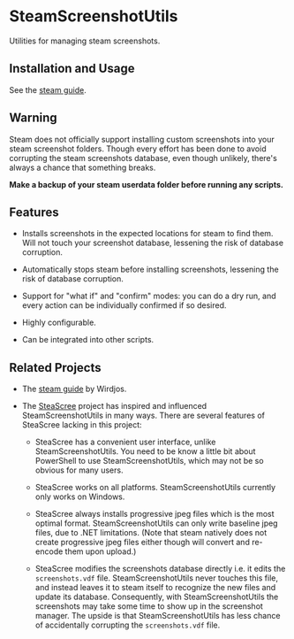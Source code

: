 # SteamScreenshotUtils

Utilities for managing steam screenshots.

## Installation and Usage

See the [steam guide](https://steamcommunity.com/sharedfiles/filedetails/?id=3341300704).

## Warning

Steam does not officially support installing custom screenshots into
your steam screenshot folders.
Though every effort has been done to avoid corrupting the steam screenshots database,
even though unlikely, there's always a chance that something breaks.

**Make a backup of your steam userdata folder before running any scripts.**

## Features

- Installs screenshots in the expected locations for steam to find them.
  Will not touch your screenshot database, lessening the risk of database corruption.

- Automatically stops steam before installing screenshots, lessening the risk of database corruption.

- Support for "what if" and "confirm" modes:
  you can do a dry run, and every action can be individually confirmed if so desired.

- Highly configurable.

- Can be integrated into other scripts.

## Related Projects

* The [steam guide](https://steamcommunity.com/sharedfiles/filedetails/?id=1753474173)
  by Wirdjos.

* The [SteaScree](https://github.com/awthwathje/SteaScree) project
  has inspired and influenced SteamScreenshotUtils in many ways.
  There are several features of SteaScree lacking in this project:

  - SteaScree has a convenient user interface, unlike SteamScreenshotUtils.
    You need to be know a little bit about PowerShell to use SteamScreenshotUtils,
    which may not be so obvious for many users.

  - SteaScree works on all platforms.
    SteamScreenshotUtils currently only works on Windows.

  - SteaScree always installs progressive jpeg files which is the most optimal format.
    SteamScreenshotUtils can only write baseline jpeg files, due to .NET limitations.
    (Note that steam natively does not create progressive jpeg files either
    though will convert and re-encode them upon upload.)

  - SteaScree modifies the screenshots database directly
    i.e. it edits the ``screenshots.vdf`` file.
    SteamScreenshotUtils never touches this file,
    and instead leaves it to steam itself to recognize the new files
    and update its database.
    Consequently, with SteamScreenshotUtils
    the screenshots may take some time to show up in the screenshot manager.
    The upside is that SteamScreenshotUtils
    has less chance of accidentally corrupting the ``screenshots.vdf`` file.